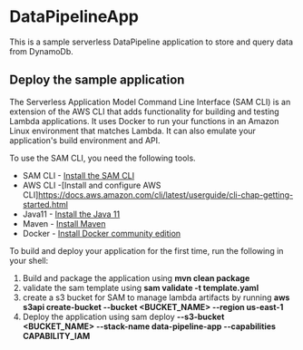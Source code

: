 # DataPipelineApp

This is a sample serverless DataPipeline application  to store and query data from DynamoDb.


## Deploy the sample application

The Serverless Application Model Command Line Interface (SAM CLI) is an extension of the AWS CLI that adds functionality for building and testing Lambda applications. It uses Docker to run your functions in an Amazon Linux environment that matches Lambda. It can also emulate your application's build environment and API.

To use the SAM CLI, you need the following tools.

* SAM CLI - [Install the SAM CLI](https://docs.aws.amazon.com/serverless-application-model/latest/developerguide/serverless-sam-cli-install.html)
* AWS CLI -[Install and configure AWS CLI]https://docs.aws.amazon.com/cli/latest/userguide/cli-chap-getting-started.html
* Java11 - [Install the Java 11](https://docs.aws.amazon.com/corretto/latest/corretto-11-ug/downloads-list.html)
* Maven - [Install Maven](https://maven.apache.org/install.html)
* Docker - [Install Docker community edition](https://hub.docker.com/search/?type=edition&offering=community)

To build and deploy your application for the first time, run the following in your shell:
1) Build  and package the  application using **mvn clean package**
2) validate the sam template using  **sam validate -t template.yaml**
3) create a s3 bucket for SAM to manage lambda artifacts by running **aws s3api create-bucket --bucket <BUCKET_NAME> --region us-east-1**
4) Deploy the application using sam deploy **--s3-bucket <BUCKET_NAME>  --stack-name data-pipeline-app  --capabilities CAPABILITY_IAM**